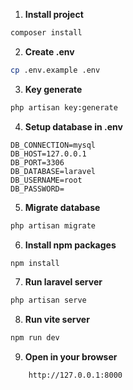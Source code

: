 1. <b>Install project</b>

```bash
composer install
```

2. <b>Create .env</b>

```bash
cp .env.example .env
```

3. <b>Key generate</b>

```bash
php artisan key:generate
```

4. <b>Setup database in .env</b>

```
DB_CONNECTION=mysql
DB_HOST=127.0.0.1
DB_PORT=3306
DB_DATABASE=laravel
DB_USERNAME=root
DB_PASSWORD=
```

5. <b>Migrate database</b>

```bash
php artisan migrate
```

6. <b>Install npm packages</b>

```bash
npm install
```

7. <b>Run laravel server</b>

```bash
php artisan serve
```

8. <b>Run vite server</b>

```bash
npm run dev
```

9. <b>Open in your browser</b>

```
    http://127.0.0.1:8000
```
